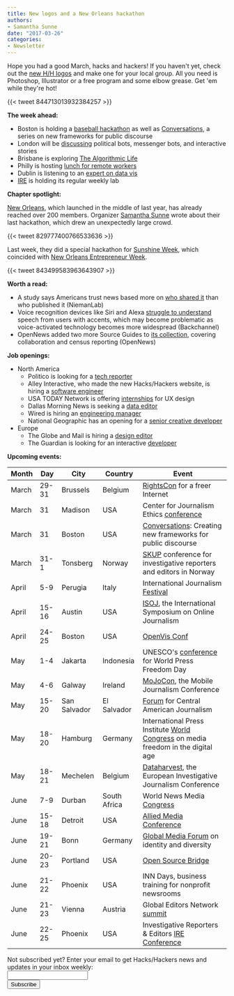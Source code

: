 ```yaml
---
title: New logos and a New Orleans hackathon
authors:
- Samantha Sunne
date: "2017-03-26"
categories:
- Newsletter
---
```


Hope you had a good March, hacks and hackers! If you haven't yet, check out the [new H/H logos](https://hackshackers.com/resources/logos/) and make one for your local group. All you need is Photoshop, Illustrator or a free program and some elbow grease. Get 'em while they're hot!

{{< tweet 844713013932384257 >}}

**The week ahead:**

* Boston is holding a [baseball hackathon](https://www.meetup.com/hackshackersboston/events/238464991/) as well as [Conversations](https://www.meetup.com/hackshackersboston/events/238211056/), a series on new frameworks for public discourse
* London will be [discussing](https://www.eventbrite.co.uk/e/hackshackers-london-march-meetup-tickets-31271258175) political bots, messenger bots, and interactive stories
* Brisbane is exploring [The Algorithmic Life](https://www.meetup.com/Hacks-Hackers-Brisbane/events/238110208/)
* Philly is hosting [lunch for remote workers](https://www.meetup.com/Hacks-Hackers-Philadelphia/events/238270630/)
* Dublin is listening to an [expert on data vis](https://www.meetup.com/hacks-hackers-dublin/events/238461910/)
* [IRE](https://www.meetup.com/hackshackersIRE/) is holding its regular weekly lab

**Chapter spotlight:**

[New Orleans](https://www.meetup.com/Hacks-Hackers-New-Orleans/), which launched in the middle of last year, has already reached over 200 members. Organizer [Samantha Sunne](https://twitter.com/SamanthaSunne) wrote about their last hackathon, which drew an unexpectedly large crowd.

{{< tweet 829777400766533636 >}}

Last week, they did a special hackathon for [Sunshine Week](http://sunshineweek.rcfp.org/), which coincided with [New Orleans Entrepreneur Week](https://www.noew.org/).

{{< tweet 843499583963643907 >}}

**Worth a read:**

* A study says Americans trust news based more on [who shared it](http://www.niemanlab.org/2017/03/avoiding-articles-from-the-creep-people-trust-news-based-on-who-shared-it-not-on-who-published-it) than who published it (NiemanLab)
* Voice recognition devices like Siri and Alexa [struggle to understand](https://backchannel.com/voice-is-the-next-big-platform-unless-you-have-an-accent-6a787f7e8500#.p2gztit5b) speech from users with accents, which may become problematic as voice-activated technology becomes more widespread (Backchannel)
* OpenNews added two more Source Guides to [its collection](https://source.opennews.org/guides/), covering collaboration and census reporting (OpenNews)

**Job openings:**

* North America
	* Politico is looking for a [tech reporter](http://talkingbiznews.com/biz-news-help-wanted/politico-seeks-technology-reporter/)
	* Alley Interactive, who made the new Hacks/Hackers website, is hiring a [software engineer](http://jobs.alleyinteractive.com/apply/SAPhQlxMFM/Software-Developer)
	* USA TODAY Network is offering [internships](https://850.dayforcehcm.com/CandidatePortal/en-US/gannett/Posting/View/4326) for UX design
	* Dallas Morning News is seeking a [data editor](https://www.journalismjobs.com/1636496-data-and-news-applications-editor-the-dallas-morning-news)
	* Wired is hiring an [engineering manager](https://condenast.avature.net/careers/JobDetail/San-Francisco-California-Engineering-Manager-WIRED/7118)
	* National Geographic has an opening for a [senior creative developer](https://www.foxcareers.com/Search/JobDetail/FNG0005837?organization=National+Geographic+Partners)
* Europe
	* The Globe and Mail is hiring a [design editor](http://www.theglobeandmail.com/work-at-the-globe/#postings)
	* The Guardian is looking for an interactive [developer](https://gnm.taleo.net/careersection/ex/jobdetail.ftl?job=KIN00010K&tz=GMT+00:00&lang=en)

**Upcoming events:**

| Month | Day | City | Country | Event |
| ----- | --- | ---- | ------- | ----- |
March | 29-31 | Brussels | Belgium | [RightsCon](https://www.rightscon.org/) for a freer Internet
March | 31 | Madison | USA | Center for Journalism Ethics [conference](https://ethics.journalism.wisc.edu/conference/2017-conference/)
March | 31 | Boston | USA | [Conversations](http://bit.ly/2lZyLYx): Creating new frameworks for public discourse
March | 31-1 | Tonsberg | Norway | [SKUP](https://skup2017aschedorg.sched.com/) conference for investigative reporters and editors in Norway
April | 5-9 | Perugia | Italy | International Journalism [Festival](http://www.journalismfestival.com/)
April | 15-16 | Austin | USA | [ISOJ](https://online.journalism.utexas.edu/), the International Symposium on Online Journalism
April | 24-25 | Boston | USA | [OpenVis Conf](https://openvisconf.com/)
May | 1-4 | Jakarta | Indonesia | UNESCO's [conference](http://en.unesco.org/wpfd) for World Press Freedom Day
May | 4-6 | Galway | Ireland | [MoJoCon](https://mojocon.rte.ie/), the Mobile Journalism Conference
May | 15-20 | San Salvador | El Salvador | [Forum](http://forocap.elfaro.net/es/2016) for Central American Journalism
May | 18-20 | Hamburg | Germany | International Press Institute [World Congress](https://ipiwoco2017.sched.com/list/descriptions/) on media freedom in the digital age
May | 18-21 | Mechelen | Belgium | [Dataharvest](http://journalismfund.eu/event/eijc-dataharvest-2017-mechelen), the European Investigative Journalism Conference
June | 7-9 | Durban | South Africa | World News Media [Congress](https://events.wan-ifra.org/events/world-news-media-congress-2017)
June | 15-18 | Detroit | USA | [Allied Media Conference](https://www.alliedmedia.org/amc)
June | 19-21 | Bonn | Germany | [Global Media Forum](http://www.dw.com/en/global-media-forum/global-media-forum/s-101219) on identity and diversity
June | 20-23 | Portland | USA | [Open Source Bridge](http://opensourcebridge.org/)
June | 21-22 | Phoenix | USA | INN Days, business training for nonprofit newsrooms
June | 21-23 | Vienna | Austria | Global Editors Network [summit](https://events.bizzabo.com/201051/page/1009031/gen-summit-2017)
June | 22-25 | Phoenix | USA | Investigative Reporters & Editors [IRE Conference](http://www.ire.org/conferences/ire2017/)

<div id="mc_embed_signup"><form id="mc-embedded-subscribe-form" class="validate" action="//hackshackers.us1.list-manage.com/subscribe/post?u=c56f2e53d5ed6ef87f8aaa75c&amp;id=fb2bc6f10b" method="post" name="mc-embedded-subscribe-form" novalidate="" target="_blank">
<div id="mc_embed_signup_scroll">
<div class="mc-field-group"><label for="mce-EMAIL">Not subscribed yet? Enter your email to get Hacks/Hackers news and updates in your inbox weekly:  </label></div>
<div class="mc-field-group"><input id="mce-EMAIL" class="required email" name="EMAIL" type="email" value="" /></div>
<!-- real people should not fill this in and expect good things - do not remove this or risk form bot signups-->
<div style="position: absolute; left: -5000px;"><input tabindex="-1" name="b_c56f2e53d5ed6ef87f8aaa75c_fb2bc6f10b" type="text" value="" /></div>
<div class="clear"><input id="mc-embedded-subscribe" class="button" name="subscribe" type="submit" value="Subscribe" /></div>
</div>
</form></div>
<!--End mc_embed_signup-->

<meta name="twitter:card" content="summary">
<meta name="twitter:image:src" content="https://hackshackers.com/content-images/news/2017/03/Screen-Shot-2017-03-07-at-5.02.54-PM.png">

